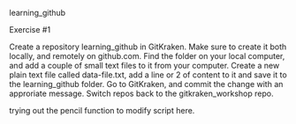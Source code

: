learning_github

Exercise #1

Create a repository learning_github in GitKraken. Make sure to create it both locally, and remotely on github.com.
Find the folder on your local computer, and add a couple of small text files to it from your computer.
Create a new plain text file called data-file.txt, add a line or 2 of content to it and save it to the learning_github folder.
Go to GitKraken, and commit the change with an approriate message.
Switch repos back to the gitkraken_workshop repo.

trying out the pencil function to modify script here.
